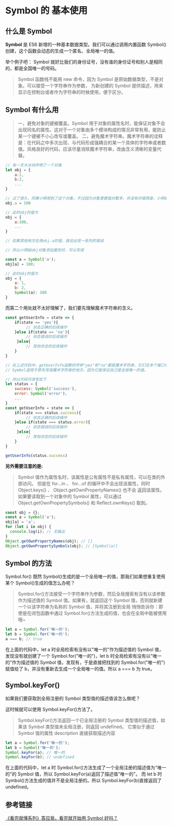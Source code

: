 # Symbol 的 基本使用

## 什么是 Symbol

**Symbol** 是 ES6 新增的一种基本数据类型。我们可以通过调用内置函数 Symbol() 创建，这个函数会动态的生成一个匿名、全局唯一的值。

举个例子吧：
Symbol 就好比我们的身份证号，没有谁的身份证号和别人是相同的，都是全国唯一的号码。

> Symbol 函数栈不能用 new 命令，因为 Symbol 是原始数据类型，不是对象。可以接受一个字符串作为参数，
> 为新创建的 Symbol 提供描述，用来显示在控制台或者作为字符串的时候使用，便于区分。

## Symbol 有什么用

> 一，避免对象的键被覆盖。Symbol 用于对象的属性名时，能保证对象不会出现同名的属性。这对于一个对象由多个模块构成的情况非常有用，能防止某一个键被不小心改写或覆盖。
> 二，避免魔术字符串。魔术字符串的诠释是：在代码之中多次出现、与代码形成强耦合的某一个具体的字符串或者数值。风格良好的代码，应该尽量消除魔术字符串，改由含义清晰的变量代替。

```js
// 有一天大冰块声明了一个对象
let obj = {
    a:1,
    b:2,
    ...
}

// 过了很久，同事小明用到了这个对象，不过因为对象里键值对繁多，并没有仔细筛查，小明给对象添加了新的键值对
obj.a = 100

// 此时obj的值为
obj = {
    a:100,
    ...
}

// 如果其他地方在用obj.a的值，就会出现一系列的错误

// 所以小明给obj对象添加属性时，可以写成

const a = Symbol('a');
obj[a] = 100;

// 此时obj的值为
obj = {
    a: 1,
    b: 2,
    Symbol(a): 100
}

```

而第二个用处就不太好理解了，我们要先理解魔术字符串的含义。

```js
const getUserInfo = state => {
	if(state == 'yes'){
    	 // 状态正确的后续操作
    }else if(state == 'no'){
     	 // 状态错误的后续操作
     }else{
         // 其他状态的后续操作
	}
}

// 在上述代码中，getUserInfo函数的传参"yes"和"no"都是魔术字符串，它们在多个接口中都被用到，不利于将来的修改和维护。
// Symbol适用于原先写成魔术字符串的地方，因为它能保证自己是全局唯一的值。

// 所以代码可改写如下
let status = {
    success: Symbol('success'),
    error: Symbol('error'),
    ...
}
const getUserInfo = state => {
	if(state === status.success){
    	 // 状态正确的后续操作
    }else if(state === status.error){
     	 // 状态错误的后续操作
     }else{
         // 其他状态的后续操作
	}
}

getUserInfo(status.success)
```

**另外需要注意的是:**

> Symbol 值作为属性名时，该属性是公有属性不是私有属性，可以在类的外部访问。
> 但是在 for...in 、 for...of 的循环中不会出现该属性，同时 Object.keys() 、 Object.getOwnPropertyNames() 也不会 返回该属性。
> 如果要读取到一个对象中的 Symbol 属性，可以通过 Object.getOwnPropertySymbols() 和 Reflect.ownKeys() 取到。

```js
const obj = {};
const a = Symbol('a');
obj[a] = 'a';
for (let i in obj) {
  console.log(i); // 无输出
}
Object.getOwnPropertyNames(obj); // []
Object.getOwnPropertySymbols(obj); // [Symbol(a)]
```

## Symbol 的方法

Symbol.for()
既然 Symbol()生成的是一个全局唯一的值，那我们如果想重复使用某个 Symbol()生成的值怎么办呢？

> Symbol.for()方法接受一个字符串作为参数，然后全局搜索有没有以该参数作为描述值的 Symbol 值。如果有，就返回这个 Symbol 值，否则就新建一个以该字符串为名称的 Symbol 值，并将其注册到全局
> 悄悄告诉你：即使是在闭包函数中通过 Symbol.for()方法生成的值，也会在全局中能被使用哦~

```js
let a = Symbol.for('唯一的');
let b = Symbol.for('唯一的');
a === b; // true
```

在上面的代码中，let a 时全局检索有没有以"唯一的"作为描述值的 Symbol 值，发现没有就创建了一个 Symbol.for("唯一的")，let b 时全局检索有没有以"唯一的"作为描述值的 Symbol 值，发现有，于是直接把找到的 Symbol.for("唯一的")赋值给了 b，并没有重新去生成一个全局唯一的值。所以 a === b 为 true。

## Symbol.keyFor()

如果我们要获取到全局注册的 Symbol 类型值的描述值该怎么做呢？

这时候就可以使用 Symbol.keyFor()方法了。

> Symbol.keyFor()方法返回一个已全局注册的 Symbol 类型值的描述值，如果该 Symbol 类型值未全局注册，则返回 undefined。
> 它类似于通过 Symbol 值的属性 description 直接获取描述内容

```js
let a = Symbol.for('唯一的');
let b = Symbol('唯一的');
Symbol.keyFor(a); // 唯一的
Symbol.keyFor(b); // undefined
```

在上面的代码中，let a 时 Symbol.for()方法生成了一个全局注册的描述值为"唯一的"的 Symbol 值，所以 Symbol.keyFor(a)返回了描述值"唯一的"。
而 let b 时 Symbol()方法生成的值并不是全局注册的。所以 Symbol.keyFor(b)直接返回了 undefined。

## 参考链接

[《看完就懂系列》答应我，看完就开始用 Symbol 好吗？](https://juejin.cn/post/6918014088967061511?utm_source=gold_browser_extension#heading-1)
